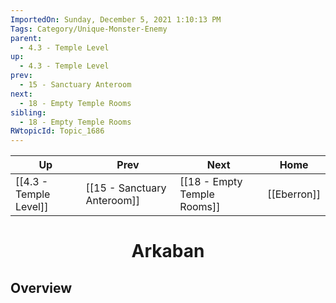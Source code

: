 ```yaml
---
ImportedOn: Sunday, December 5, 2021 1:10:13 PM
Tags: Category/Unique-Monster-Enemy
parent:
  - 4.3 - Temple Level
up:
  - 4.3 - Temple Level
prev:
  - 15 - Sanctuary Anteroom
next:
  - 18 - Empty Temple Rooms
sibling:
  - 18 - Empty Temple Rooms
RWtopicId: Topic_1686
---
```


| Up | Prev | Next | Home |
|----|------|------|------|
| [[4.3 - Temple Level]] | [[15 - Sanctuary Anteroom]] | [[18 - Empty Temple Rooms]] | [[Eberron]] |

# <center>Arkaban</center>

## Overview
